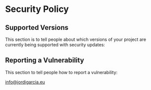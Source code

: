 # Security Policy

## Supported Versions

This section is to tell people about which versions of your project are
currently being supported with security updates:

## Reporting a Vulnerability

This section to tell people how to report a vulnerability:

info@jordigarcia.eu
